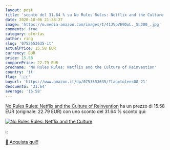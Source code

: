 ```yaml
---
layout: post
title: 'sconto del 31.64 % su No Rules Rules: Netflix and the Culture   '
date: 2020-10-06 21:38:27
image: 'https://m.media-amazon.com/images/I/41JVpVE9DoL._SL200_.jpg'
comments: true
category: ofertas
author: ring
slug: '0753553635-it'
actualPrice: 15.58 EUR
currency: EUR
price: 15.58
comparePrice: 22.79 EUR
prodname: 'No Rules Rules: Netflix and the Culture of Reinvention'
country: 'it'
flag: '🇮🇹'
buyurl: 'https://www.amazon.it/dp/0753553635/?tag=tolees00-21'
descuento: '31.64'
average: '15.58'
---
```


[No Rules Rules: Netflix and the Culture of Reinvention](https://www.amazon.it/dp/0753553635/?tag=tolees00-21) ha un prezzo di 15.58 EUR (originale: 22.79 EUR) con uno sconto del 31.64 % sconto qui:

[![No Rules Rules: Netflix and the Culture ](https://m.media-amazon.com/images/I/41JVpVE9DoL._SL200_.jpg)](https://www.amazon.it/dp/0753553635/?tag=tolees00-21)

ℹ️:


[🛒 Acquista qui!!](https://www.amazon.it/dp/0753553635/?tag=tolees00-21)
